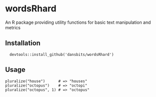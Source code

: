 # wordsRhard
An R package providing utility functions for basic text manipulation and metrics

## Installation
```
  devtools::install_github('dansbits/wordsRhard')
```

## Usage
```
pluralize("house")      # => "houses"
pluralize("octopus")    # => "octopi"
pluralize("octopus", 1) # => "octopus"
```
